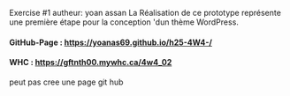 Exercise #1
autheur: yoan assan
La Réalisation de ce prototype représente une première étape pour la conception 'dun thème WordPress.
#### GitHub-Page : https://yoanas69.github.io/h25-4W4-/
#### WHC : https://gftnth00.mywhc.ca/4w4_02
peut pas cree une page git hub
